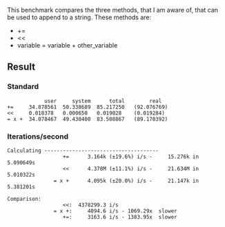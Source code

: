This benchmark compares the three methods, that I am aware of, that can be used to append to a string. These methods are:
* +=
* <<
* variable = variable + other_variable

## Result
### Standard
```
            user     system      total        real
+=     34.878561  50.338689  85.217250   (92.076769)
<<     0.018378   0.000650   0.019028    (0.019284)
= x +  34.078467  49.430400  83.508867   (89.170392)
```

### Iterations/second
```
Calculating -------------------------------------
                  +=      3.164k (±19.6%) i/s -     15.276k in   5.090649s
                  <<      4.378M (±11.1%) i/s -     21.634M in   5.010322s
               = x +      4.095k (±20.0%) i/s -     21.147k in   5.381201s

Comparison:
                  <<:  4378299.3 i/s
               = x +:     4094.6 i/s - 1069.29x  slower
                  +=:     3163.6 i/s - 1383.95x  slower

```
